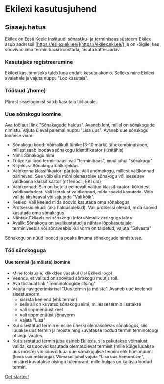 # Ekilexi kasutusjuhend

## Sissejuhatus
Ekilex on Eesti Keele Instituudi sõnastiku- ja terminibaasisüsteem. Ekilex asub aadressil [https://ekilex.eki.ee/](https://ekilex.eki.ee/) ja on kõigile, kes soovivad oma terminibaasi koostada, tasuta kättesaadav.

### Kasutajaks registreerumine
Ekilexi kasutamiseks tuleb luua endale kasutajakonto. Selleks mine Ekilexi avalehele ja vajuta nuppu "Loo kasutaja".

### Töölaud (/home)
Pärast sisselogimist satub kasutaja töölauale.

### Uue sõnakogu loomine
Ava töölaual link "Sõnakogude haldus". Avaneb leht, millel on sõnakogude nimistu. Vajuta üleval paremal nuppu "Lisa uus". Avaneb uue sõnakogu loomise vorm.
- Sõnakogu kood: Võimalikult lühike (3-10 märki) tähekombinatsioon, millest saab loodava sõnakogu identifikaator (lühitähis)
- Nimi: Sõnakogu nimi
- Tüüp: Kui lood terminibaasi vali "terminibaas", muul juhul "sõnakogu"
- Kirjeldus: Sõnakogu lühikirjeldus
- Valdkonna klassifikaatori päritolu: Vali andmekogu, millest valdkonnad pärinevad. See võib olla mõni olemasolev sõnakogu või iseseisev valdkonna klassifikaator (nt lenoch, EKI üld)
- Valdkonnad: Siin on loetelu eelnevalt valitud klassifikaatori kõikidest valdkondadest. Vali loetelust valdkonnad, mida soovid kasutada. Võib valida ükshaaval või vajutada "Vali kõik".
- Keeled: Vali keeled mida soovid kasutada oma sõnakogus
- Protsessiolekud: (aka haldusolekud). Vali protsessi olekud, mida soovid kasutada oma sõnakogus
- Nähtav: Ekilexis on sõnakogu infot võimalik otsinguga leida
- Avalik: Sõnakogu on avalikustatud ja nähtav lõppkasutajale terminiveebis või sõnaveebis
Kui vorm on täidetud, vajuta "Salvesta"

Sõnakogu on nüüd loodud ja peaks ilmuma sõnakogude nimistusse.

### Töö sõnakoguga

#### Uue termini (ja mõiste) loomine
- Mine töölauale, klikkides vasakul ülal Ekilexi logol
- Veendu, et valitud on soovitud sõnakogu muutja roll. 
- Ava töölaual link "Terminoloogide otsing"
- Vajuta navigeerimisribal "Uus termin ja mõiste". Avaneb uue keelendi sisestusvorm.
  - sisesta keelend (ehk termin)
  - selle all on kuvatud sõnakogu nimi, millesse termin lisatakse
  - vali rippmenüüst keel
  - vali rippmenüüst sõnavorm
  - vajuta "Lisa"
- Kui sisestatud termin ei esine üheski olemasolevas sõnakogus, siis luuakse uus termin ja mõiste ning kuvatakse loodud termin terminoloogi otsingu vaates.
- Kui sisestatud termin juba esineb Ekilexis, siis pakutakse võimalust valida, kas soovid kasutada olemasolevat terminit (mille külge luuakse uus mõiste) või soovid luua uue samakujulise termini ehk homonüümi (koos uue mõistega). Viimasel juhul vajuta "Lisa uus homonüüm", misjärel kuvatakse otsingu tulemused, mille hulgas on ka äsja loodud termin. 


[Get started!](test.md)

